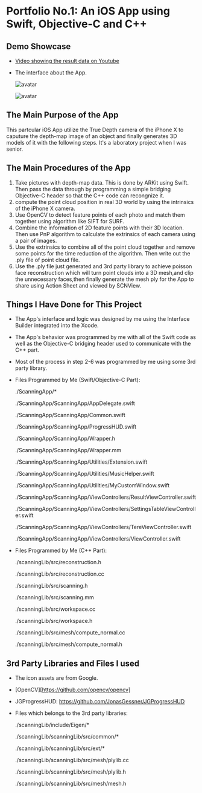 # Portfolio No.1: An iOS App using Swift, Objective-C and C++

## Demo Showcase

- [Video showing the result data on Youtube](https://youtu.be/wefZeN5HUUE) 

- The interface about the App. 

	![avatar](https://github.com/TomJinW/PortfolioImages/blob/master/1/img/img001.jpg?raw=true)
		
	![avatar](https://github.com/TomJinW/PortfolioImages/blob/master/1/img/img002.jpg?raw=true)

## The Main Purpose of the App

This partcular iOS App utilize the True Depth camera of the iPhone X to caputure the depth-map image of an object and finally generates 3D models of it with the following steps. It's a laboratory project when I was senior.

## The Main Procedures of the App
1. Take pictures with depth-map data. This is done by ARKit using Swift. Then pass the data through by programming a simple bridging Objective-C header so that the C++ code can recongnize it.
2. compute the point cloud position in real 3D world by using the intrinsics of the iPhone X camera.
3. Use OpenCV to detect feature points of each photo and match them together using algorithm like SIFT for SURF.
4. Combine the information of 2D feature points with their 3D location. Then use PnP algorithm to calculate the extrinsics of each camera using a pair of images.
5. Use the extrinsics to combine all of the point cloud together and remove some points for the time reduction of the algorithm. Then write out the .ply file of point cloud file.
6. Use the .ply file just generated and 3rd party library to achieve poisson face reconstruction which will turn point clouds into a 3D mesh,and clip the unnecessary faces,then finally generate the mesh ply for the App to share using Action Sheet and viewed by SCNView.

## Things I Have Done for This Project

- The App's interface and logic was designed by me using the Interface Builder integrated into the Xcode. 
- The App's behavior was programmed by me with all of the Swift code as well as the Objective-C bridging header used to communicate with the C++ part.
- Most of the process in step 2-6 was programmed by me using some 3rd party library.

- Files Programmed by Me (Swift/Objective-C Part):
	
	./ScanningApp/*
		
	./ScanningApp/ScanningApp/AppDelegate.swift

	./ScanningApp/ScanningApp/Common.swift

	./ScanningApp/ScanningApp/ProgressHUD.swift

	./ScanningApp/ScanningApp/Wrapper.h

	./ScanningApp/ScanningApp/Wrapper.mm

	./ScanningApp/ScanningApp/Utilities/Extension.swift

	./ScanningApp/ScanningApp/Utilities/MusicHelper.swift

	./ScanningApp/ScanningApp/Utilities/MyCustomWindow.swift

	./ScanningApp/ScanningApp/ViewControllers/ResultViewController.swift

	./ScanningApp/ScanningApp/ViewControllers/SettingsTableViewController.swift

	./ScanningApp/ScanningApp/ViewControllers/TereViewController.swift

	./ScanningApp/ScanningApp/ViewControllers/ViewController.swift

- Files Programmed by Me (C++ Part):

	./scanningLib/src/reconstruction.h

	./scanningLib/src/reconstruction.cc

	./scanningLib/src/scanning.h

	./scanningLib/src/scanning.mm

	./scanningLib/src/workspace.cc

	./scanningLib/src/workspace.h

	./scanningLib/src/mesh/compute_normal.cc

	./scanningLib/src/mesh/compute_normal.h
	
## 3rd Party Libraries and Files I used

- The icon assets are from Google.
- [OpenCV][https://github.com/opencv/opencv] 
- JGProgressHUD: https://github.com/JonasGessner/JGProgressHUD
- Files which belongs to the 3rd party libraries:

	./scanningLib/include/Eigen/*

	./scanningLib/scanningLib/src/common/*

	./scanningLib/scanningLib/src/ext/*

	./scanningLib/scanningLib/src/mesh/plylib.cc

	./scanningLib/scanningLib/src/mesh/plylib.h

	./scanningLib/scanningLib/src/mesh/mesh.h
